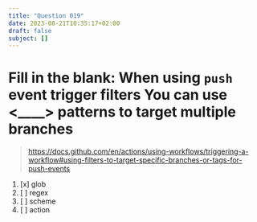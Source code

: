 ```yaml
---
title: "Question 019"
date: 2023-08-21T10:35:17+02:00
draft: false
subject: []
---
```


# Fill in the blank: When using `push` event trigger filters You can use <____> patterns to target multiple branches
> https://docs.github.com/en/actions/using-workflows/triggering-a-workflow#using-filters-to-target-specific-branches-or-tags-for-push-events
1. [x] glob
1. [ ] regex
1. [ ] scheme
1. [ ] action
